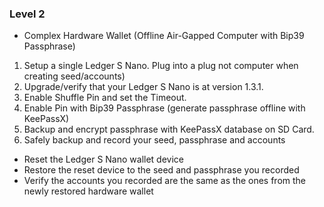 ### Level 2

- Complex Hardware Wallet (Offline Air-Gapped Computer with Bip39 Passphrase)
 1. Setup a single Ledger S Nano. Plug into a plug not computer when creating seed/accounts)
 2. Upgrade/verify that your Ledger S Nano is at version 1.3.1.
 3. Enable Shuffle Pin and set the Timeout.
 4. Enable Pin with Bip39 Passphrase (generate passphrase offline with KeePassX)
 5. Backup and encrypt passphrase with KeePassX database on SD Card.
 6. Safely backup and record your seed, passphrase and accounts
- Reset the Ledger S Nano wallet device
- Restore the reset device to the seed and passphrase you recorded
- Verify the accounts you recorded are the same as the ones from the newly restored hardware wallet
